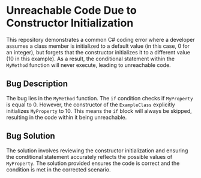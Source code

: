 # Unreachable Code Due to Constructor Initialization

This repository demonstrates a common C# coding error where a developer assumes a class member is initialized to a default value (in this case, 0 for an integer), but forgets that the constructor initializes it to a different value (10 in this example). As a result, the conditional statement within the `MyMethod` function will never execute, leading to unreachable code.

## Bug Description
The bug lies in the `MyMethod` function. The `if` condition checks if `MyProperty` is equal to 0. However, the constructor of the `ExampleClass` explicitly initializes `MyProperty` to 10. This means the `if` block will always be skipped, resulting in the code within it being unreachable.

## Bug Solution
The solution involves reviewing the constructor initialization and ensuring the conditional statement accurately reflects the possible values of `MyProperty`.  The solution provided ensures the code is correct and the condition is met in the corrected scenario.